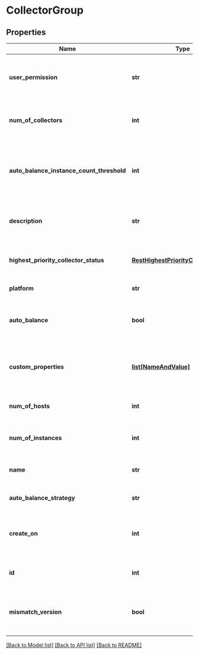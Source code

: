 # CollectorGroup

## Properties
Name | Type | Description | Notes
------------ | ------------- | ------------- | -------------
**user_permission** | **str** | The permission level of the user that made the API request | [optional] 
**num_of_collectors** | **int** | The number of Collectors that belong to the group | [optional] 
**auto_balance_instance_count_threshold** | **int** | threshold for instance count strategy to check if a collector has high load | [optional] 
**description** | **str** | The description of the Collector Group | [optional] 
**highest_priority_collector_status** | [**RestHighestPriorityCollectorStatus**](RestHighestPriorityCollectorStatus.md) | The status of the highest priority sub collector | [optional] 
**platform** | **str** | the platform limitation | [optional] 
**auto_balance** | **bool** | if the collector has autoBalance set as true or false | [optional] 
**custom_properties** | [**list[NameAndValue]**](NameAndValue.md) | The custom properties defined for the Collector group | [optional] 
**num_of_hosts** | **int** | The number of hosts that belong to the group | [optional] 
**num_of_instances** | **int** | The number of instances that belong to the group | [optional] 
**name** | **str** | The name of the Collector Group | 
**auto_balance_strategy** | **str** | the auto balance strategy | [optional] 
**create_on** | **int** | The time at which the group was created, in epoch format | [optional] 
**id** | **int** | The id of the Collector Group | [optional] 
**mismatch_version** | **bool** | specifies if the version of all collectors in group is same | [optional] 

[[Back to Model list]](../README.md#documentation-for-models) [[Back to API list]](../README.md#documentation-for-api-endpoints) [[Back to README]](../README.md)



